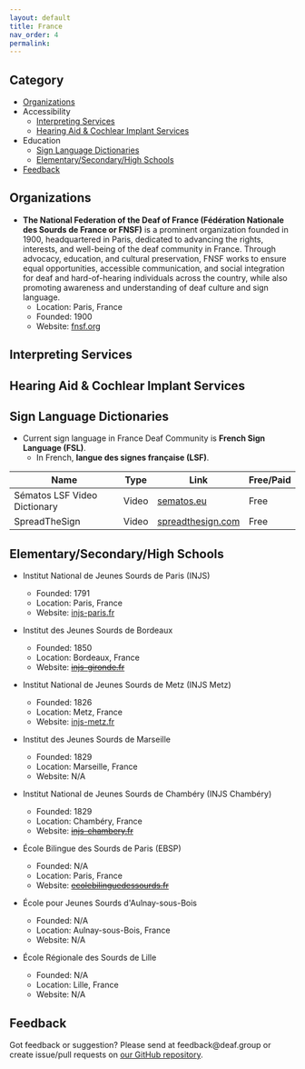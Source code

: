 ```yaml
---
layout: default
title: France
nav_order: 4
permalink:
---
```

## Category

- [Organizations](#organizations)
- Accessibility 
  - [Interpreting Services](#interpreting-services)
  - [Hearing Aid & Cochlear Implant Services](#hearing-aid-&-cochlear-impant-services)
- Education
  - [Sign Language Dictionaries](#sign-language-dictionaries)
  - [Elementary/Secondary/High Schools](#elementarysecondaryhigh-schools)
- [Feedback](#feedback)


## Organizations

- **The National Federation of the Deaf of France (Fédération Nationale des Sourds de France or FNSF)** is a prominent organization founded in 1900, headquartered in Paris, dedicated to advancing the rights, interests, and well-being of the deaf community in France. Through advocacy, education, and cultural preservation, FNSF works to ensure equal opportunities, accessible communication, and social integration for deaf and hard-of-hearing individuals across the country, while also promoting awareness and understanding of deaf culture and sign language.
  - Location: Paris, France
  - Founded: 1900
  - Website: [fnsf.org](https://www.fnsf.org/)

## Interpreting Services

## Hearing Aid & Cochlear Implant Services
  
## Sign Language Dictionaries

- Current sign language in France Deaf Community is **French Sign Language (FSL)**.
  - In French, **langue des signes française (LSF)**.

| Name | Type | Link | Free/Paid |
|------|------|------|-----------|
| Sématos LSF Video Dictionary | Video | [sematos.eu](http://www.sematos.eu/lsf.html) | Free |
| SpreadTheSign | Video | [spreadthesign.com](https://www.spreadthesign.com/) | Free |

## Elementary/Secondary/High Schools

- Institut National de Jeunes Sourds de Paris (INJS)
  - Founded: 1791
  - Location: Paris, France
  - Website: [injs-paris.fr](https://www.injs-paris.fr/)

- Institut des Jeunes Sourds de Bordeaux
  - Founded: 1850
  - Location: Bordeaux, France
  - Website: ~~[injs-gironde.fr](https://injs-gironde.fr/)~~

- Institut National de Jeunes Sourds de Metz (INJS Metz)
  - Founded: 1826
  - Location: Metz, France
  - Website: [injs-metz.fr](https://www.injs-metz.fr/)

- Institut des Jeunes Sourds de Marseille
  - Founded: 1829
  - Location: Marseille, France
  - Website: N/A

- Institut National de Jeunes Sourds de Chambéry (INJS Chambéry)
  - Founded: 1829
  - Location: Chambéry, France
  - Website: ~~[injs-chambery.fr](https://www.injs-chambery.fr/)~~

- École Bilingue des Sourds de Paris (EBSP)
  - Founded: N/A
  - Location: Paris, France
  - Website: ~~[ecolebilinguedessourds.fr](https://ecolebilinguedessourds.fr/)~~

- École pour Jeunes Sourds d'Aulnay-sous-Bois
  - Founded: N/A
  - Location: Aulnay-sous-Bois, France
  - Website: N/A

- École Régionale des Sourds de Lille
  - Founded: N/A
  - Location: Lille, France
  - Website: N/A

## Feedback
Got feedback or suggestion? Please send at <!-- fsdvwqs -->feed<!-- asdzxcwqe -->back<!-- zndoasdifg -->@<!-- dsafasdf  -->deaf.<!-- bncjdhsatuy -->group or create issue/pull requests on [our GitHub repository](https://github.com/BatteryDie/resources.deaf.group).